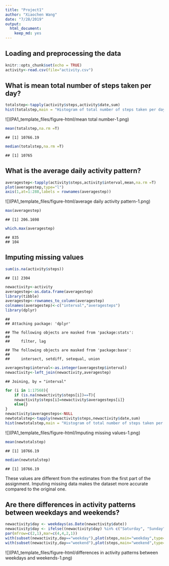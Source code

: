 ```yaml
---
title: "Project1"
author: "Xiaochen Wang"
date: "7/28/2019"
output: 
  html_document: 
    keep_md: yes
---
```

## Loading and preprocessing the data

```r
knitr::opts_chunk$set(echo = TRUE)
activity<-read.csv(file="activity.csv")
```
## What is mean total number of steps taken per day?

```r
totalstep<-tapply(activity$steps,activity$date,sum)
hist(totalstep,main = "Histogram of total number of steps taken per day", xlab = "Total number of steps")
```

![](PA1_template_files/figure-html/mean total number-1.png)<!-- -->

```r
mean(totalstep,na.rm =T)
```

```
## [1] 10766.19
```

```r
median(totalstep,na.rm =T)
```

```
## [1] 10765
```

## What is the average daily activity pattern?


```r
averagestep<-tapply(activity$steps,activity$interval,mean,na.rm =T)
plot(averagestep,type="l")
axis(1,at=1:288,labels = rownames(averagestep))
```

![](PA1_template_files/figure-html/average daily activity pattern-1.png)<!-- -->

```r
max(averagestep)
```

```
## [1] 206.1698
```

```r
which.max(averagestep)
```

```
## 835 
## 104
```
## Imputing missing values

```r
sum(is.na(activity$steps))
```

```
## [1] 2304
```

```r
newactivity<-activity
averagestep<-as.data.frame(averagestep)
library(tibble)
averagestep<-rownames_to_column(averagestep)
colnames(averagestep)<-c("interval","averagesteps")
library(dplyr)
```

```
## 
## Attaching package: 'dplyr'
```

```
## The following objects are masked from 'package:stats':
## 
##     filter, lag
```

```
## The following objects are masked from 'package:base':
## 
##     intersect, setdiff, setequal, union
```

```r
averagestep$interval<-as.integer(averagestep$interval)
newactivity<-left_join(newactivity,averagestep)
```

```
## Joining, by = "interval"
```

```r
for (i in 1:17568){
    if (is.na(newactivity$steps[i])==T){
    newactivity$steps[i]=newactivity$averagesteps[i]}
    else{}
}
newactivity$averagesteps<-NULL
newtotalstep<-tapply(newactivity$steps,newactivity$date,sum)
hist(newtotalstep,main = "Histogram of total number of steps taken per day", xlab = "Total number of steps")
```

![](PA1_template_files/figure-html/Imputing missing values-1.png)<!-- -->

```r
mean(newtotalstep)
```

```
## [1] 10766.19
```

```r
median(newtotalstep)
```

```
## [1] 10766.19
```
These values are different from the estimates from the first part of the assignment. Imputing missing data makes the dataset more accurate compared to the original one.

## Are there differences in activity patterns between weekdays and weekends?

```r
newactivity$day <- weekdays(as.Date(newactivity$date))
newactivity$day <- ifelse((newactivity$day) %in% c("Saturday", "Sunday"), "weekend", "weekday")
par(mfrow=c(2,1),mar=c(4,4,2,1))
with(subset(newactivity,day=="weekday"),plot(steps,main="weekday",type="l"))
with(subset(newactivity,day=="weekend"),plot(steps,main="weekend",type="l"))
```

![](PA1_template_files/figure-html/differences in activity patterns between weekdays and weekends-1.png)<!-- -->

